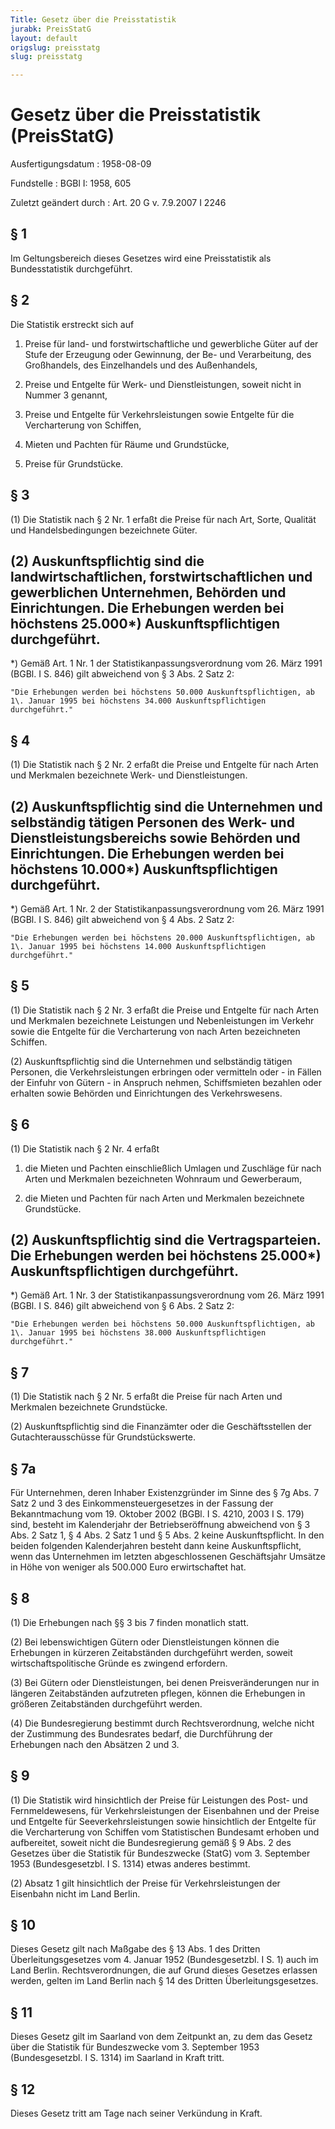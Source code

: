 ```yaml
---
Title: Gesetz über die Preisstatistik
jurabk: PreisStatG
layout: default
origslug: preisstatg
slug: preisstatg

---
```


# Gesetz über die Preisstatistik (PreisStatG)

Ausfertigungsdatum
:   1958-08-09

Fundstelle
:   BGBl I: 1958, 605

Zuletzt geändert durch
:   Art. 20 G v. 7.9.2007 I 2246

## § 1

Im Geltungsbereich dieses Gesetzes wird eine Preisstatistik als
Bundesstatistik durchgeführt.

## § 2

Die Statistik erstreckt sich auf

1.  Preise für land- und forstwirtschaftliche und gewerbliche Güter auf
    der Stufe der Erzeugung oder Gewinnung, der Be- und Verarbeitung, des
    Großhandels, des Einzelhandels und des Außenhandels,


2.  Preise und Entgelte für Werk- und Dienstleistungen, soweit nicht in
    Nummer 3 genannt,


3.  Preise und Entgelte für Verkehrsleistungen sowie Entgelte für die
    Vercharterung von Schiffen,


4.  Mieten und Pachten für Räume und Grundstücke,


5.  Preise für Grundstücke.

## § 3

(1) Die Statistik nach § 2 Nr. 1 erfaßt die Preise für nach Art,
Sorte, Qualität und Handelsbedingungen bezeichnete Güter.

(2) Auskunftspflichtig sind die landwirtschaftlichen,
forstwirtschaftlichen und gewerblichen Unternehmen, Behörden und
Einrichtungen. Die Erhebungen werden bei höchstens 25.000\*)
Auskunftspflichtigen durchgeführt.
-----

\*) Gemäß Art. 1 Nr. 1 der Statistikanpassungsverordnung vom 26. März 1991
    (BGBl. I S. 846) gilt abweichend von § 3 Abs. 2 Satz 2:

    "Die Erhebungen werden bei höchstens 50.000 Auskunftspflichtigen, ab
    1\. Januar 1995 bei höchstens 34.000 Auskunftspflichtigen
    durchgeführt."

## § 4

(1) Die Statistik nach § 2 Nr. 2 erfaßt die Preise und Entgelte für
nach Arten und Merkmalen bezeichnete Werk- und Dienstleistungen.

(2) Auskunftspflichtig sind die Unternehmen und selbständig tätigen
Personen des Werk- und Dienstleistungsbereichs sowie Behörden und
Einrichtungen. Die Erhebungen werden bei höchstens 10.000\*)
Auskunftspflichtigen durchgeführt.
-----

\*) Gemäß Art. 1 Nr. 2 der Statistikanpassungsverordnung vom 26. März 1991
    (BGBl. I S. 846) gilt abweichend von § 4 Abs. 2 Satz 2:

    "Die Erhebungen werden bei höchstens 20.000 Auskunftspflichtigen, ab
    1\. Januar 1995 bei höchstens 14.000 Auskunftspflichtigen
    durchgeführt."

## § 5

(1) Die Statistik nach § 2 Nr. 3 erfaßt die Preise und Entgelte für
nach Arten und Merkmalen bezeichnete Leistungen und Nebenleistungen im
Verkehr sowie die Entgelte für die Vercharterung von nach Arten
bezeichneten Schiffen.

(2) Auskunftspflichtig sind die Unternehmen und selbständig tätigen
Personen, die Verkehrsleistungen erbringen oder vermitteln oder - in
Fällen der Einfuhr von Gütern - in Anspruch nehmen, Schiffsmieten
bezahlen oder erhalten sowie Behörden und Einrichtungen des
Verkehrswesens.

## § 6

(1) Die Statistik nach § 2 Nr. 4 erfaßt

1.  die Mieten und Pachten einschließlich Umlagen und Zuschläge für nach
    Arten und Merkmalen bezeichneten Wohnraum und Gewerberaum,


2.  die Mieten und Pachten für nach Arten und Merkmalen bezeichnete
    Grundstücke.




(2) Auskunftspflichtig sind die Vertragsparteien. Die Erhebungen
werden bei höchstens 25.000\*) Auskunftspflichtigen durchgeführt.
-----

\*) Gemäß Art. 1 Nr. 3 der Statistikanpassungsverordnung vom 26. März 1991
    (BGBl. I S. 846) gilt abweichend von § 6 Abs. 2 Satz 2:

    "Die Erhebungen werden bei höchstens 50.000 Auskunftspflichtigen, ab
    1\. Januar 1995 bei höchstens 38.000 Auskunftspflichtigen
    durchgeführt."

## § 7

(1) Die Statistik nach § 2 Nr. 5 erfaßt die Preise für nach Arten und
Merkmalen bezeichnete Grundstücke.

(2) Auskunftspflichtig sind die Finanzämter oder die Geschäftsstellen
der Gutachterausschüsse für Grundstückswerte.

## § 7a

Für Unternehmen, deren Inhaber Existenzgründer im Sinne des § 7g Abs.
7 Satz 2 und 3 des Einkommensteuergesetzes in der Fassung der
Bekanntmachung vom  19. Oktober 2002 (BGBl. I S. 4210, 2003 I S. 179)
sind, besteht im Kalenderjahr der Betriebseröffnung abweichend von § 3
Abs. 2 Satz 1, § 4 Abs. 2 Satz 1 und § 5 Abs. 2 keine
Auskunftspflicht. In den beiden folgenden Kalenderjahren besteht dann
keine Auskunftspflicht, wenn das Unternehmen im letzten
abgeschlossenen Geschäftsjahr Umsätze in Höhe von weniger als 500.000
Euro erwirtschaftet hat.

## § 8

(1) Die Erhebungen nach §§ 3 bis 7 finden monatlich statt.

(2) Bei lebenswichtigen Gütern oder Dienstleistungen können die
Erhebungen in kürzeren Zeitabständen durchgeführt werden, soweit
wirtschaftspolitische Gründe es zwingend erfordern.

(3) Bei Gütern oder Dienstleistungen, bei denen Preisveränderungen nur
in längeren Zeitabständen aufzutreten pflegen, können die Erhebungen
in größeren Zeitabständen durchgeführt werden.

(4) Die Bundesregierung bestimmt durch Rechtsverordnung, welche nicht
der Zustimmung des Bundesrates bedarf, die Durchführung der Erhebungen
nach den Absätzen 2 und 3.

## § 9

(1) Die Statistik wird hinsichtlich der Preise für Leistungen des
Post- und Fernmeldewesens, für Verkehrsleistungen der Eisenbahnen und
der Preise und Entgelte für Seeverkehrsleistungen sowie hinsichtlich
der Entgelte für die Vercharterung von Schiffen vom Statistischen
Bundesamt erhoben und aufbereitet, soweit nicht die Bundesregierung
gemäß
§ 9 Abs. 2 des Gesetzes über die Statistik für Bundeszwecke (StatG)
vom 3. September 1953 (Bundesgesetzbl. I S. 1314)              etwas
anderes bestimmt.

(2) Absatz 1 gilt hinsichtlich der Preise für Verkehrsleistungen der
Eisenbahn nicht im Land Berlin.

## § 10

Dieses Gesetz gilt nach Maßgabe des § 13 Abs. 1 des Dritten
Überleitungsgesetzes vom 4. Januar 1952 (Bundesgesetzbl. I S. 1) auch
im Land Berlin. Rechtsverordnungen, die auf Grund dieses Gesetzes
erlassen werden, gelten im Land Berlin nach § 14 des Dritten
Überleitungsgesetzes.

## § 11

Dieses Gesetz gilt im Saarland von dem Zeitpunkt an, zu dem das Gesetz
über die Statistik für Bundeszwecke vom 3. September 1953
(Bundesgesetzbl. I S. 1314) im Saarland in Kraft tritt.

## § 12

Dieses Gesetz tritt am Tage nach seiner Verkündung in Kraft.

